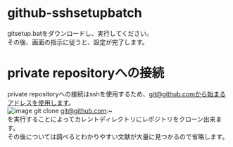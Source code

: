 # github-sshsetupbatch
gitsetup.batをダウンロードし、実行してください。<br>
その後、画面の指示に従うと、設定が完了します。
# private repositoryへの接続
private repositoryへの接続はsshを使用するため、git@github.comから始まるアドレスを使用します。<br>
![image](https://github.com/user-attachments/assets/874d19a9-28d4-4bb4-aba0-70d11a44b200)
git clone git@github.com:~<br>
を実行することによってカレントディレクトリにレポジトリをクローン出来ます。<br>
その後については調べるとわかりやすい文献が大量に見つかるので省略します。
